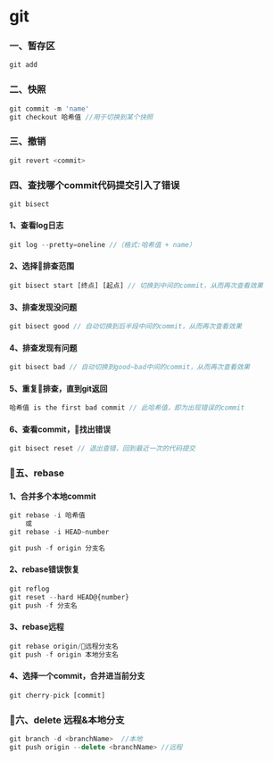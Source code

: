 # git

### 一、暂存区
```js
git add
```
    
### 二、快照
```js
git commit -m 'name'
git checkout 哈希值 //用于切换到某个快照
```

### 三、撤销
```js
git revert <commit>
```

### 四、查找哪个commit代码提交引入了错误
```js
git bisect
```
#### 1、查看log日志
```js
git log --pretty=oneline //（格式:哈希值 + name）
```
#### 2、选择排查范围
```js
git bisect start [终点] [起点] // 切换到中间的commit，从而再次查看效果
```
#### 3、排查发现没问题
```js
git bisect good // 自动切换到后半段中间的commit，从而再次查看效果
```
#### 4、排查发现有问题
```js
git bisect bad // 自动切换到good~bad中间的commit，从而再次查看效果
```
#### 5、重复排查，直到git返回
```js
哈希值 is the first bad commit // 此哈希值，即为出现错误的commit
```
#### 6、查看commit，找出错误
```js
git bisect reset // 退出查错，回到最近一次的代码提交
```
### 五、rebase
#### 1、合并多个本地commit
```js
git rebase -i 哈希值
    或
git rebase -i HEAD~number

git push -f origin 分支名
```
#### 2、rebase错误恢复
```js
git reflog
git reset --hard HEAD@{number}
git push -f 分支名
```
#### 3、rebase远程
```js
git rebase origin/远程分支名
git push -f origin 本地分支名
```
#### 4、选择一个commit，合并进当前分支
```js
git cherry-pick [commit]
```
### 六、delete 远程&本地分支
```js
git branch -d <branchName>  //本地
git push origin --delete <branchName> //远程
```